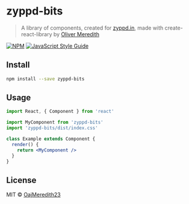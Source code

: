 # zyppd-bits

> A library of components, created for [zyppd.in](https://zyppd.in), made with create-react-library by [Oliver Meredith](https://www.olivermeredith.com) 


[![NPM](https://img.shields.io/npm/v/zyppd-bits.svg)](https://www.npmjs.com/package/zyppd-bits) [![JavaScript Style Guide](https://img.shields.io/badge/code_style-standard-brightgreen.svg)](https://standardjs.com)

## Install

```bash
npm install --save zyppd-bits
```

## Usage

```jsx
import React, { Component } from 'react'

import MyComponent from 'zyppd-bits'
import 'zyppd-bits/dist/index.css'

class Example extends Component {
  render() {
    return <MyComponent />
  }
}
```

## License

MIT © [OajMeredith23](https://github.com/OajMeredith23)
